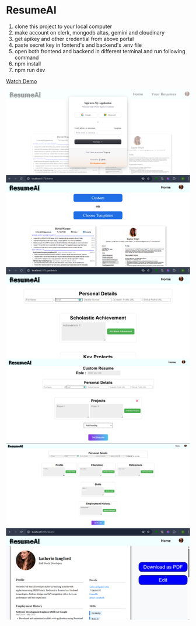 # ResumeAI

1. clone this project to your local computer
2. make account on clerk, mongodb altas, gemini and cloudinary
3. get apikey and other credential from above portal
4. paste secret key in fontend's and backend's .env file
5. open both frontend and backend in different terminal and run following command
6. npm install
7. npm run dev

[Watch Demo](https://drive.google.com/file/d/1SVG6Bw5PMs0LXYcbUHCfFHlMt2AhsXTI/view?usp=sharing)


![Alt Text](images/1.png)
![Alt Text](images/2.png)
![Alt Text](images/3.png)
![Alt Text](images/4.png)
![Alt Text](images/5.png)
![Alt Text](images/6.png)

